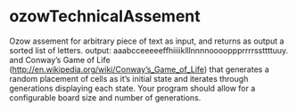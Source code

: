 # ozowTechnicalAssement
Ozow assement for arbitrary piece of text as input, and returns as output a sorted list of letters. output: aaabcceeeeeffhiiiiklllnnnnooooppprrrrssttttuuy.  and  Conway’s Game of Life (http://en.wikipedia.org/wiki/Conway’s_Game_of_Life) that generates a random placement of cells as it’s initial state and iterates through generations displaying each state. Your program should allow for a configurable board size and number of generations.
